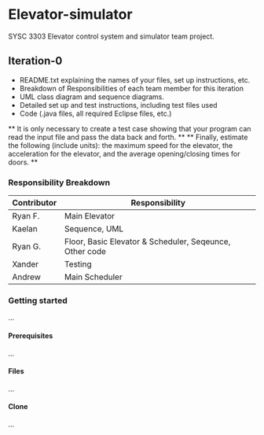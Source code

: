 # Elevator-simulator
SYSC 3303 Elevator control system and simulator team project. 

## Iteration-0
- README.txt explaining the names of your files, set up instructions, etc.
- Breakdown of Responsibilities of each team member for this iteration
- UML class diagram and sequence diagrams.
- Detailed set up and test instructions, including test files used
- Code (.java files, all required Eclipse files, etc.)

** It is only necessary to create a test case showing that your program can read the input
file and pass the data back and forth. **
** Finally, estimate the following (include units): the maximum speed
for the elevator, the acceleration for the elevator, and the average opening/closing times for
doors. ** 

### Responsibility Breakdown

| Contributor  | Responsibility |
| ------------- | ------------- |
| Ryan F.  | Main Elevator  |
| Kaelan  | Sequence, UML |
| Ryan G.  | Floor, Basic Elevator & Scheduler, Seqeunce, Other code |
| Xander | Testing |
| Andrew | Main Scheduler |

### Getting started
...

#### Prerequisites
...

#### Files
...

#### Clone
...
